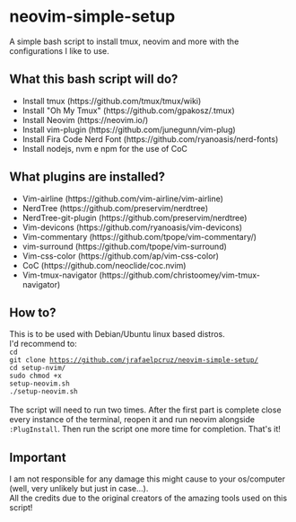 # neovim-simple-setup
A simple bash script to install tmux, neovim and more with the configurations I like to use.

## What this bash script will do?
<ul>
  <li>Install tmux (https://github.com/tmux/tmux/wiki)</li>
  <li>Install "Oh My Tmux" (https://github.com/gpakosz/.tmux)</li>
  <li>Install Neovim (https://neovim.io/)</li>
  <li>Install vim-plugin (https://github.com/junegunn/vim-plug)</li>
  <li>Install Fira Code Nerd Font (https://github.com/ryanoasis/nerd-fonts)</li>
  <li>Install nodejs, nvm e npm for the use of CoC</li>
</ul>

## What plugins are installed?
<ul>
  <li>Vim-airline (https://github.com/vim-airline/vim-airline)</li>
  <li>NerdTree (https://github.com/preservim/nerdtree)</li>
  <li>NerdTree-git-plugin (https://github.com/preservim/nerdtree)</li>
  <li>Vim-devicons (https://github.com/ryanoasis/vim-devicons)</li>
  <li>Vim-commentary (https://github.com/tpope/vim-commentary/)</li>
  <li>vim-surround (https://github.com/tpope/vim-surround)</li>
  <li>Vim-css-color (https://github.com/ap/vim-css-color)</li>
  <li>CoC (https://github.com/neoclide/coc.nvim)</li>
  <li>Vim-tmux-navigator (https://github.com/christoomey/vim-tmux-navigator)</li>
</ul>

## How to?
This is to be used with Debian/Ubuntu linux based distros.</br>
I'd recommend to:<br>
<code>cd</code><br>
<code>git clone https://github.com/jrafaelpcruz/neovim-simple-setup/</code><br>
<code>cd setup-nvim/</code><br>
<code>sudo chmod +x setup-neovim.sh</code><br>
<code>./setup-neovim.sh</code><br>
<br>
The script will need to run two times. After the first part is complete close every instance of the terminal, reopen it and run neovim alongside <code>:PlugInstall</code>.
Then run the script one more time for completion.
That's it!

## Important
I am not responsible for any damage this might cause to your os/computer (well, very unlikely but just in case...).<br/>
All the credits due to the original creators of the amazing tools used on this script!

